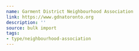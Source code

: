 ```yaml
---
name: Garment District Neighbourhood Association
link: https://www.gdnatoronto.org
description: ''
source: bulk import
tags:
- type/neighbourhood-association
---
```


<!-- Community added via bulk import -->

